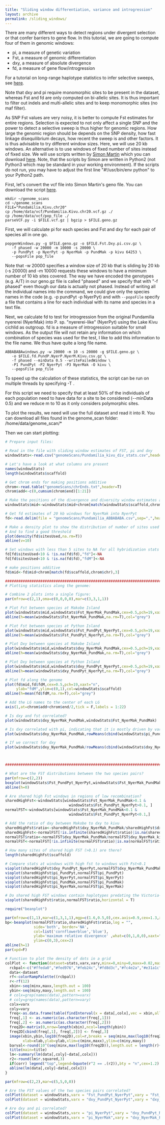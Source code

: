 ```yaml
---
title: "Sliding window differentiation, variance and introgression"
layout: archive
permalink: /sliding_windows/
---
```


There are many different ways to detect regions under divergent selection or that confer barriers to gene flow. In this tutorial, we are going to compute four of them in genomic windows:
- pi, a measure of genetic variation
- Fst, a measure of genomic differentiation
- dxy, a measure of absolute divergence
- fd, a measure of gene flow/introgression

For a tutorial on long-range haplotype statistics to infer selective sweeps, see [here](https://speciationgenomics.github.io/haplotypes/).

Note that dxy and pi require monomorphic sites to be present in the dataset, whereas Fst and fd are only computed on bi-allelic sites. It is thus important to filter out indels and multi-allelic sites and to keep monomorphic sites (no maf filter).

As SNP Fst values are very noisy, it is better to compute Fst estimates for entire regions. Selection is expected to not only affect a single SNP and the power to detect a selective sweep is thus higher for genomic regions. How large the genomic region should be depends on the SNP density, how fast linkage disequilibrium decays, how recent the sweep is and other factors. It is thus advisable to try different window sizes. Here, we will use 20 kb windows. An alternative is to use windows of fixed number of sites instead of fixed size. We will use scripts written by [Simon Martin](https://simonmartinlab.org/) which you can download [here](https://github.com/simonhmartin/genomics_general).
Note, that the scripts by Simon are written in Python2 (not Python3 which may be standard in your working environment). If the scripts do not run, you may have to adjust the first line "#!/usr/bin/env python" to your Python2 path.

First, let's convert the vcf file into Simon Martin's geno file. You can download the script [here](https://github.com/simonhmartin/genomics_general/raw/master/VCF_processing/parseVCF.py).

```shell
mkdir ~/genome_scans
cd ~/genome_scans
FILE="Pundamilia.Kivu.chr20"
cp /home/data/vcf/Pundamilia.Kivu.chr20.vcf.gz ./
cp /home/data/vcf/pop_file ./
parseVCF.py -i $FILE.vcf.gz | bgzip > $FILE.geno.gz
```

First, we will calculate pi for each species and Fst and dxy for each pair of species all in one go.
```shell
popgenWindows.py -g $FILE.geno.gz -o $FILE.Fst.Dxy.pi.csv.gz \
   -f phased -w 20000 -m 10000 -s 20000 \
   -p PundPyt -p NyerPyt -p NyerMak -p PundMak -p kivu 64253 \
   --popsFile pop_file
```

Note that -w 20000 specifies a window size of 20 kb that is sliding by 20 kb (-s 20000) and -m 10000 requests these windows to have a minimum number of 10 kb sites covered. The way we have encoded the genotypes (e.g. A/T) in our geno.gz file is called "phased" and we specify that with "-f phased" even though our data is actually not phased. Instead of writing all the individual names into the command, we could give only the species names in the code (e.g. -p pundPyt -p NyerPyt) and with `--popsFile` specify a file that contains a line for each individual with its name and species in a text file.

Next, we calculate fd to test for introgression from the original Pundamilia nyererei (NyerMak) into P. sp. "nyererei-like" (NyerPyt) using the Lake Kivu cichlid as outgroup. fd is a measure of introgression suitable for small windows. As the output file will not retain any information on which combination of species was used for the test, I like to add this information to the file name. We thus have quite a long file name.

```shell
ABBABABAwindows.py -w 20000 -m 10 -s 20000 -g $FILE.geno.gz \
   -o $FILE.fd.PundP.NyerP.NyerM.Kivu.csv.gz \
   -f phased --minData 0.5 --writeFailedWindow \
   -P1 PundPyt -P2 NyerPyt -P3 NyerMak -O kivu \
   --popsFile pop_file
```

To speed up the calculation of these statistics, the script can be run on multiple threads by specifying -T <thread number>.

For this script we need to specify that at least 50% of the individuals of each population need to have data for a site to be considered (-\-minData 0.5) and we reduce m to 10 as it only considers polymorphic sites.

To plot the results, we need will use the full dataset and read it into R. You can download all files found in the genome_scan folder: /home/data/genome_scan/*

Then we can start plotting:

```r
# Prepare input files:

# Read in the file with sliding window estimates of FST, pi and dxy
windowStats<-read.csv("genomeScans/Pundamilia_kivu_div_stats.csv",header=T)

# Let's have a look at what columns are present
names(windowStats)
length(windowStats$scaffold)

# Get chrom ends for making positions additive
chrom<-read.table("genomeScans/chrEnds.txt",header=T)
chrom$add<-c(0,cumsum(chrom$end)[1:21])

# Make the positions of the divergence and diversity window estimates additive
windowStats$mid<-windowStats$mid+chrom[match(windowStats$scaffold,chrom$chr),3]

# Get fd estimates of 20 kb windows for NyerMak into NyerPyt
fd<-read.delim(file = "genomeScans/Pundamilia_ABBABABA.csv",sep=",",header=T,na.strings = "NaN")

# Make a density plot to show the distribution of number of sites used per window
# And to find a good threshold
plot(density(fd$sitesUsed,na.rm=T))
abline(v=10)

# Set windows with less than 5 sites to NA for all hybridization stats
fd[fd$sitesUsed<10 & !is.na(fd$fd),"fd"]<-NA
fd[fd$sitesUsed<10 & !is.na(fd$fd),"fdM"]<-NA

# make positions additive
fd$mid<-fd$mid+chrom[match(fd$scaffold,chrom$chr),3]

##########################################################################
# Plotting statistics along the genome:

# Combine 2 plots into a single figure:
par(mfrow=c(2,1),oma=c(0,0,0,0),mar=c(3,3,1,1))

# Plot Fst between species at Makobe Island
plot(windowStats$mid,windowStats$Fst_NyerMak_PundMak,cex=0.5,pch=19,xaxt="n",ylab="Fst Makobe",ylim=c(0,1),col=windowStats$scaffold)
abline(h=mean(windowStats$Fst_NyerMak_PundMak,na.rm=T),col="grey")

# Plot Fst between species at Python Island
plot(windowStats$mid,windowStats$Fst_PundPyt_NyerPyt,cex=0.5,pch=19,xaxt="n",ylab="Fst Python",ylim=c(0,1),col=windowStats$scaffold)
abline(h=mean(windowStats$Fst_PundPyt_NyerPyt,na.rm=T),col="grey")

# Plot Dxy between species at Makobe Island
plot(windowStats$mid,windowStats$dxy_NyerMak_PundMak,cex=0.5,pch=19,xaxt="n",ylab="dxy Makobe",ylim=c(0,0.03),col=windowStats$scaffold)
abline(h=mean(windowStats$dxy_NyerMak_PundMak,na.rm=T),col="grey")

# Plot Dxy between species at Python Island
plot(windowStats$mid,windowStats$dxy_PundPyt_NyerPyt,cex=0.5,pch=19,xaxt="n",ylab="dxy Python",ylim=c(0,0.03),col=windowStats$scaffold)
abline(h=mean(windowStats$dxy_PundPyt_NyerPyt,na.rm=T),col="grey")

# Plot fd along the genome
plot(fd$mid,fd$fdM,cex=0.5,pch=19,xaxt="n",
     ylab="fdM",ylim=c(0,1),col=windowStats$scaffold)
abline(h=mean(fd$fdM,na.rm=T),col="grey")

# Add the LG names to the center of each LG
axis(1,at=chrom$add+chrom$end/2,tick = F,labels = 1:22)

# Is dxy and fst correlated?
plot(windowStats$dxy_NyerMak_PundMak,windowStats$Fst_NyerMak_PundMak)

# Is dxy correlated with pi, indicating that it is mostly driven by variance in mutation and recombination rates?
plot(windowStats$dxy_NyerMak_PundMak,rowMeans(cbind(windowStats$pi_PundMak,windowStats$pi_NyerMak),na.rm=T))

# If we correct for dxy
plot(windowStats$dxy_NyerMak_PundMak/rowMeans(cbind(windowStats$dxy_NyerMak_kivu,windowStats$dxy_PundMak_kivu),na.rm=T),windowStats$Fst_NyerMak_PundMak)



##############################################################################

# What are the FST distributions between the two species pairs?
par(mfrow=c(2,2))
boxplot(windowStats$Fst_PundPyt_NyerPyt,windowStats$Fst_NyerMak_PundMak)
abline(h=0)

# Are shared high Fst windows in regions of low recombination?
sharedHighFst<-windowStats[windowStats$Fst_NyerMak_PundMak>0.1 &
                             windowStats$Fst_PundPyt_NyerPyt>0.1, ]
normalFST<-windowStats[windowStats$Fst_NyerMak_PundMak<0.1 &
                             windowStats$Fst_PundPyt_NyerPyt<0.1,]

# Add the ratio of dxy between Makobe to dxy to kivu
sharedHighFst$ratio<-sharedHighFst$dxy_NyerMak_PundMak/sharedHighFst$dxy_NyerMak_kivu
sharedHighFst<-normalFST[!is.infinite(sharedHighFst$ratio)|is.na(sharedHighFst$ratio),]
normalFST$ratio<-normalFST$dxy_NyerMak_PundMak/normalFST$dxy_NyerMak_kivu
normalFST<-normalFST[!is.infinite(normalFST$ratio)|is.na(normalFST$ratio),]

# How many sites of shared high FST (>0.1) are there?
length(sharedHighFst$scaffold)

# Compare stats at windows with high fst to windows with Fst<0.1
vioplot(sharedHighFst$dxy_PundPyt_NyerPyt,normalFST$dxy_NyerMak_PundMak)
vioplot(sharedHighFst$pi_PundPyt,normalFST$pi_PundPyt)
vioplot(sharedHighFst$pi_NyerPyt,normalFST$pi_NyerPyt)
vioplot(sharedHighFst$pi_PundMak,normalFST$pi_PundMak)
vioplot(sharedHighFst$pi_NyerMak,normalFST$pi_NyerMak)

# Do shared high FST windows contain haplotypes predating the Victoria-Kivu split?
vioplot(sharedHighFst$ratio,normalFST$ratio,horizontal = T)

require("beanplot")

par(mfrow=c(1,1),mar=c(1,3,1,1),mgp=c(1.6,0.5,0),cex.axis=0.9,cex=1.3,xaxs="i",yaxs="i")
bp<-beanplot(normalFST$ratio,sharedHighFst$ratio,log = "",
             side='both', border='NA',
             col=list('cornflowerblue','blue'),
             ylab='maximum relative divergence' ,what=c(0,1,0,0),xaxt="n",
             ylim=c(0,3),cex=2)
abline(h=1)
par(xpd=F)

# Function to plot the density of dots in a grid
colPlot <- function(dataset=stats,varx,vary,minx=0,miny=0,maxx=0.02,maxy=maxx,title="",xlab=varx,ylab=vary,corr=T){
  rcbpal<-c("#ffeda0","#fed976","#feb24c","#fd8d3c","#fc4e2a","#e31a1c","#bd0026")
  data<-dataset
  rf<-colorRampPalette((rcbpal))
  r<-rf(12)
  xbin<-seq(minx,maxx,length.out = 100)
  ybin<-seq(miny,maxy,length.out = 100)
  # colx=grep(names(data),pattern=varx)
  # coly=grep(names(data),pattern=vary)
  colx=varx
  coly=vary
  freq<-as.data.frame(table(findInterval(x = data[,colx],vec = xbin,all.inside=T),findInterval(x = data[,coly],vec = ybin,all.inside = T)))
  freq[,1] <- as.numeric(as.character(freq[,1]))
  freq[,2] <- as.numeric(as.character(freq[,2]))
  freq2D<-matrix(0,nrow=length(xbin),ncol=length(ybin))
  freq2D[cbind(freq[,1], freq[,2])] <- freq[,3]
  image(xbin,ybin,log10(freq2D),col=r,breaks = seq(minx,max(log10(freq2D)),length.out=length(r)+1),
        xlab=xlab,ylab=ylab,xlim=c(minx,maxx),ylim=c(miny,maxy))
  barval<-round(10^(seq(minx,max(log10(freq2D)),length.out = length(r)+1)))
  title(main=title)
  lm<-summary(lm(data[,coly]~data[,colx]))
  r2<-round(lm$r.squared,3)
  if(corr) legend("top",legend=bquote(r^2 == .(r2)),bty = "n",cex=1.2)
  abline(lm(data[,coly]~data[,colx]))
}

par(mfrow=c(2,2),mar=c(5,5,0,0))

# Are the FST values of the two species pairs correlated?
colPlot(dataset = windowStats,varx = "Fst_PundPyt_NyerPyt",vary = "Fst_NyerMak_PundMak",maxx = 1,maxy=1)
colPlot(dataset = windowStats,varx = "dxy_PundPyt_NyerPyt",vary = "dxy_NyerMak_PundMak",maxx = 0.03,maxy=0.03)

# Are dxy and pi correlated?
colPlot(dataset = windowStats,varx = "pi_NyerPyt",vary = "dxy_PundPyt_NyerPyt",maxx = 0.03,maxy=0.03)
colPlot(dataset = windowStats,varx = "pi_NyerMak",vary = "dxy_NyerMak_PundMak",maxx = 0.03,maxy=0.03)

```
